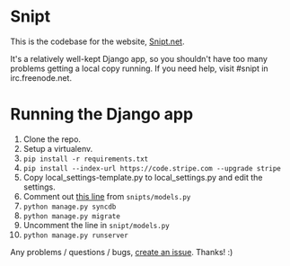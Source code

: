 # Snipt

This is the codebase for the website, [Snipt.net](https://snipt.net/).

It's a relatively well-kept Django app, so you shouldn't have too many problems
getting a local copy running. If you need help, visit #snipt in irc.freenode.net.

# Running the Django app

1. Clone the repo.
2. Setup a virtualenv.
3. `pip install -r requirements.txt`
4. `pip install --index-url https://code.stripe.com --upgrade stripe`
5. Copy local_settings-template.py to local_settings.py and edit the settings.
6. Comment out [this line](https://github.com/nicksergeant/snipt/blob/master/snipts/models.py#L19) from `snipts/models.py`
7. `python manage.py syncdb`
8. `python manage.py migrate`
9. Uncomment the line in `snipt/models.py`
10. `python manage.py runserver`

Any problems / questions / bugs, [create an issue](https://github.com/nicksergeant/snipt/issues). Thanks! :)
